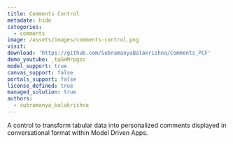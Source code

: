 ```yaml
---
title: Comments Control
metadate: hide
categories:
  - comments
image: /assets/images/comments-control.png
visit: 
download: 'https://github.com/SubramanyaBalakrishna/Comments_PCF'
demo_youtube: _tqGHMrpgzc
model_support: true
canvas_support: false
portals_support: false
license_defined: true
managed_solution: true
authors:
  - subramanya_balakrishna
---
```

A control to transform tabular data into personalized comments displayed in conversational format within Model Driven Apps.
